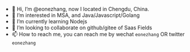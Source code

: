 - 👋 Hi, I’m @eonezhang, now I located in Chengdu, China.
- 👀 I’m interested in MSA, and Java/Javascript/Golang
- 🌱 I’m currently learning Nodejs
- 💞️ I’m looking to collaborate on github/gitee of Saas Fields
- 📫 How to reach me, you can reach me by wechat `eonezhang` OR twitter `eonezhang`

<!---
eonezhang/eonezhang is a ✨ special ✨ repository because its `README.md` (this file) appears on your GitHub profile.
You can click the Preview link to take a look at your changes.
--->
